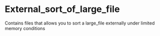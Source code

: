 # External_sort_of_large_file
Contains files that allows you to sort a large_file externally under limited memory conditions
